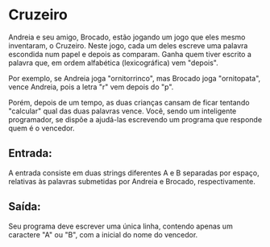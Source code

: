 # Cruzeiro

Andreia e seu amigo, Brocado, estão jogando um jogo que eles mesmo inventaram, o Cruzeiro. Neste jogo, cada um deles escreve uma palavra escondida num papel e depois as comparam. Ganha quem tiver escrito a palavra que, em ordem alfabética (lexicográfica) vem "depois".

Por exemplo, se Andreia joga "ornitorrinco", mas Brocado joga "ornitopata", vence Andreia, pois a letra "r" vem depois do "p".

Porém, depois de um tempo, as duas crianças cansam de ficar tentando "calcular" qual das duas palavras vence. Você, sendo um inteligente programador, se dispõe a ajudá-las escrevendo um programa que responde quem é o vencedor.

## Entrada:

A entrada consiste em duas strings diferentes A e B separadas por espaço, relativas às palavras submetidas por Andreia e Brocado, respectivamente.

## Saída:

Seu programa deve escrever uma única linha, contendo apenas um caractere "A" ou "B", com a inicial do nome do vencedor.

